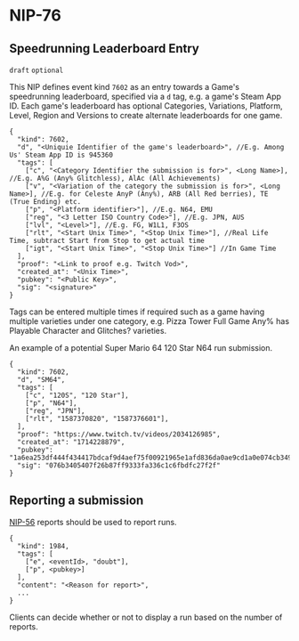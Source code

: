 NIP-76
======

Speedrunning Leaderboard Entry
------------------

`draft` `optional`

This NIP defines event kind `7602` as an entry towards a Game's speedrunning leaderboard, specified via a `d` tag, e.g. a game's Steam App ID. 
Each game's leaderboard has optional Categories, Variations, Platform, Level, Region and Versions to create alternate leaderboards for one game.

```jsonc
{
  "kind": 7602,
  "d", "<Uniquie Identifier of the game's leaderboard>", //E.g. Among Us' Steam App ID is 945360
  "tags": [
    ["c", "<Category Identifier the submission is for>", <Long Name>], //E.g. A%G (Any% Glitchless), AlAc (All Achievements)
    ["v", "<Variation of the category the submission is for>", <Long Name>], //E.g. for Celeste AnyP (Any%), ARB (All Red berries), TE (True Ending) etc.
    ["p", "<Platform identifier>"], //E.g. N64, EMU
    ["reg", "<3 Letter ISO Country Code>"], //E.g. JPN, AUS
    ["lvl", "<Level>"], //E.g. FG, W1L1, F3OS
    ["rlt", "<Start Unix Time>", "<Stop Unix Time>"], //Real Life Time, subtract Start from Stop to get actual time
    ["igt", "<Start Unix Time>", "<Stop Unix Time>"] //In Game Time
  ],
  "proof": "<Link to proof e.g. Twitch Vod>",
  "created_at": "<Unix Time>",
  "pubkey": "<Public Key>",
  "sig": "<signature>"
}
```
Tags can be entered multiple times if required such as a game having multiple varieties under one category, e.g. Pizza Tower Full Game Any% has Playable Character and Glitches? varieties.

An example of a potential Super Mario 64 120 Star N64 run submission.
```jsonc
{
  "kind": 7602,
  "d", "SM64",
  "tags": [
    ["c", "120S", "120 Star"],
    ["p", "N64"],
    ["reg", "JPN"],
    ["rlt", "1587370820", "1587376601"],
  ],
  "proof": "https://www.twitch.tv/videos/2034126985",
  "created_at": "1714228879",
  "pubkey": "1a6ea253df444f434417bdcaf9d4aef75f00921965e1afd836da0ae9cd1a0e074cb3490bb4cc26ead75af",
  "sig": "076b3405407f26b87ff9333fa336c1c6fbdfc27f2f"
}
```

## Reporting a submission

[NIP-56](56.md) reports should be used to report runs.

```jsonc
{
  "kind": 1984,
  "tags": [
    ["e", <eventId>, "doubt"],
    ["p", <pubkey>]
  ],
  "content": "<Reason for report>",
  ...
}
```
Clients can decide whether or not to display a run based on the number of reports.
